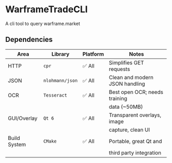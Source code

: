 # WarframeTradeCLI

A cli tool to query warframe.market

## Dependencies

| Area         | Library         | Platform | Notes                          |
| ------------ | --------------- | -------- | ------------------------------ |
| HTTP         | `cpr`           | ✅ All   | Simplifies GET requests        |
| JSON         | `nlohmann/json` | ✅ All   | Clean and modern JSON handling |
| OCR          | `Tesseract`     | ✅ All   | Best open OCR; needs training  |
|              |                 |          | data (~50MB)                   |
| GUI/Overlay  | `Qt 6`          | ✅ All   | Transparent overlays, image    |
|              |                 |          | capture, clean UI              |
| Build System | `CMake`         | ✅ All   | Portable, great Qt and         |
|              |                 |          | third party integration        |
